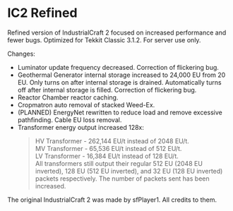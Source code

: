 # IC2 Refined
Refined version of IndustrialCraft 2 focused on increased performance and fewer bugs. Optimized for Tekkit Classic 3.1.2. For server use only.

Changes:
- Luminator update frequency decreased. Correction of flickering bug.
- Geothermal Generator internal storage increased to 24,000 EU from 20 EU. Only turns on after internal storage is drained. Automatically turns off after internal storage is filled. Correction of flickering bug.
- Reactor Chamber reactor caching.
- Cropmatron auto removal of stacked Weed-Ex.
- (PLANNED) EnergyNet rewritten to reduce load and remove excessive pathfinding. Cable EU loss removal.
- Transformer energy output increased 128x:
    > HV Transformer - 262,144 EU/t instead of 2048 EU/t.\
    MV Transformer - 65,536 EU/t instead of 512 EU/t.\
    LV Transformer - 16,384 EU/t instead of 128 EU/t.\
    All transformers still output their regular 512 EU (2048 EU inverted), 128 EU (512 EU inverted), and 32 EU (128 EU inverted) packets respectively. The number of packets sent has been increased.

The original IndustrialCraft 2 was made by sfPlayer1. All credits to them.
